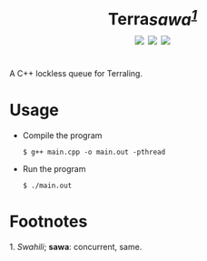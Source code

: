 <h1 align="center">Terra<i>sawa<sup><a href="#def">1</a></sup></i><br>
<img src="https://img.shields.io/github/languages/code-size/svasandani/terrasawa" />
<img src="https://img.shields.io/github/license/svasandani/terrasawa" />
<img src="https://img.shields.io/github/last-commit/svasandani/terrasawa" />
<br>
</h1>
<br>
A C++ lockless queue for Terraling.

# Usage
- Compile the program

    `$ g++ main.cpp -o main.out -pthread`

- Run the program

    `$ ./main.out`
  
# Footnotes

<a name="def">1. <i>Swahili</i>; <b>sawa</b>:  concurrent, same.</a>
